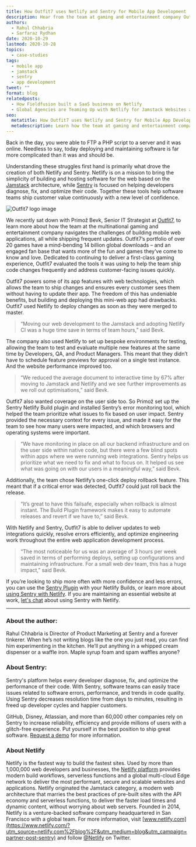 ```yaml
---
title: How Outfit7 uses Netlify and Sentry for Mobile App Development
description: Hear from the team at gaming and entertainment company Outfit7 about how they navigate the challenges of building mobile web apps.
authors:
  - Rahul Chhabria
  - Sarfaraz Rydhan
date: 2020-10-29
lastmod: 2020-10-28
topics:
  - case-studies
tags:
  - mobile app
  - jamstack
  - sentry
  - app development
tweet: ""
format: blog
relatedposts:
  - How Fieldfusion built a SaaS business on Netlify
  - Global Agencies are Teaming Up with Netlify for Jamstack Websites and Web Apps
seo:
  metatitle: How Outfit7 uses Netlify and Sentry for Mobile App Development
  metadescription: Learn how the team at gaming and entertainment company Outfit7 navigates the challenges of building mobile web apps.
---
```

Back in the day, you were able to FTP a PHP script to a server and it was online. Needless to say, today deploying and maintaining software is far more complicated than it was and should be.

Understanding these struggles first hand is primarily what drove the creation of both Netlify and Sentry. Netlify is on a mission to bring the simplicity of building and hosting software for the web based on the [Jamstack](https://www.netlify.com/jamstack/?utm_source=netlify.com%2Fblog%2F&utm_medium=blog&utm_campaign=partner-post-sentry) architecture, while [Sentry](https://sentry.io/signup/) is focused on helping developers diagnose, fix, and optimize their code. Together these tools help software teams ship customer value continuously with a new level of confidence.

![Outfit7 logo image](/img/blog/outfit7_netlifyblogbanner.png)

We recently sat down with Primož Bevk, Senior IT Strategist at [Outfit7](https://outfit7.com/applications/), to learn more about how the team at the multinational gaming and entertainment company navigates the challenges of building mobile web applications, all while shipping frequent updates. Outfit7’s portfolio of over 20 games have a mind-bending 14 billion global downloads – and an engaged fan base that wants more of the fun and games they’ve come to know and love. Dedicated to continuing to deliver a first-class gaming experience, Outfit7 evaluated the tools it was using to help the team ship code changes frequently and address customer-facing issues quickly.

Outfit7 powers some of its app features with web technologies, which allows the team to ship changes and ensures every customer sees them without having to update their app. The freedom of this has undeniable benefits, but building and deploying this mini-web app had drawbacks. Outfit7 used Netlify to deploy changes as soon as they were merged to master.

> “Moving our web development to the Jamstack and adopting Netlify CI was a huge time save in terms of team hours,” said Bevk.

The company also used Netlify to set up bespoke environments for testing, allowing the team to test and evaluate multiple new features at the same time by Developers, QA, and Product Managers. This meant that they didn’t have to schedule feature previews for approval on a single test instance. And the website performance improved too.

> “We reduced the average document to interactive time by 67% after moving to Jamstack and Netlify and we see further improvements as we roll out optimisations,” said Bevk.

Outfit7 also wanted coverage on the user side too. So Primož set up the Sentry Netlify Build plugin and installed Sentry’s error monitoring tool, which helped the team prioritize what issues to fix based on user impact. Sentry provided the necessary context for every issue, and made it easy for the team to see how many users were impacted, and which browsers and operating systems were important.

> “We have monitoring in place on all our backend infrastructure and on the user side within native code, but there were a few blind spots within apps where we were running web integrations. Sentry helps us prioritize what we need to fix and what to focus on. It helped us see what was going on with our users in a meaningful way,” said Bevk.

Additionally, the team chose Netlify’s one-click deploy rollback feature. This meant that if a critical error was detected, Outfit7 could just roll back the release.

> “It’s great to have this failsafe, especially when rollback is almost instant. The Build Plugin framework makes it easy to automate releases and revert if we have to,” said Bevk.

With Netlify and Sentry, Outfit7 is able to deliver updates to web integrations quickly, resolve errors efficiently, and optimize engineering work throughout the entire web application development process.

> “The most noticeable for us was an average of 3 hours per week saved in terms of performing deploys, setting up configurations and maintaining infrastructure. For a small web dev team, this has a huge impact,” said Bevk.

If you’re looking to ship more often with more confidence and less errors, you can use the [Sentry Plugin](https://app.netlify.com/plugins/@sentry/netlify-build-plugin/install) with your Netlify Builds, or learn more about [using Sentry with Netlify](https://blog.sentry.io/2020/06/08/automating-sentry-releases-with-our-netlify-build-plugin/). If you are maintaining an essential website at work, [let's chat](https://www.netlify.com/enterprise/contact/?utm_source=netlify.com%2Fblog%2F&utm_medium=blog&utm_campaign=partner-post-sentry) about using Sentry with Netlify.

---

### About the author:

Rahul Chhabria is Director of Product Marketing at Sentry and a forever tinkerer. When he’s not writing blogs like the one you just read, you can find him experimenting in the kitchen. He’ll put anything in a whipped cream dispenser or a waffle iron. Maple syrup foam and spam waffles anyone?

### About Sentry:

Sentry's platform helps every developer diagnose, fix, and optimize the performance of their code. With Sentry, software teams can easily trace issues related to software errors, performance, and trends in code quality. Using Sentry decreases resolution time from days to minutes, resulting in freed up developer cycles and happier customers. 

GitHub, Disney, Atlassian, and more than 60,000 other companies rely on Sentry to increase reliability, efficiency and provide millions of users with a glitch-free experience. Put yourself in the best position to ship great software. [Request a demo](https://sentry.io/_/demo/?referrer=pricing&location=plan-card) for more information.

### About Netlify

Netlify is the fastest way to build the fastest sites. Used by more than 1,000,000 web developers and businesses, the [Netlify platform](https://www.netlify.com/products/?utm_source=netlify.com%2Fblog%2F&utm_medium=blog&utm_campaign=partner-post-sentry) provides modern build workflows, serverless functions and a global multi-cloud Edge network to deliver the most performant, secure and scalable websites and applications. Netlify originated the Jamstack category, a modern web architecture that marries the best practices of pre-built sites with the API economy and serverless functions, to deliver the faster load times and dynamic content, without worrying about web servers. Founded in 2014, Netlify is a venture-backed software company headquartered in San Francisco with a global team. For more information, visit [www.netlify.com](https://www.netlify.com/?utm_source=netlify.com%2Fblog%2F&utm_medium=blog&utm_campaign=partner-post-sentry) and follow [@Netlify](https://twitter.com/Netlify) on Twitter.